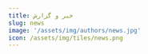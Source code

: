 ```yaml
---
title: خبر و گزارش
slug: news
image: '/assets/img/authors/news.jpg'
icon: /assets/img/tiles/news.png
---
```

